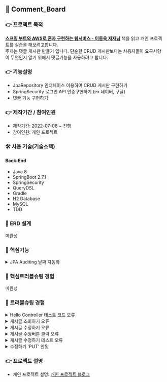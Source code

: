 ## 📌 Comment_Board

### 👉 프로젝트 목적 
<strong><a href="http://www.kyobobook.co.kr/product/detailViewKor.laf?ejkGb=KOR&mallGb=KOR&barcode=9788965402602">스프링 부트와 AWS로 혼자 구현하는 웹서비스 - 이동욱 저자님</a></strong> 책을 읽고 개인 프로젝트를 실습을 해보려고합니다. </br>
주제는 댓글 게시판 만들기 입니다. 단순한 CRUD 게시판보다는 사용자들이 요구사항이 무엇인지 알기 위해서 댓글기능을 사용하려고 합니다. 

### 👉 기능설명
+ JpaRepository 인터페이스 이용하여 CRUD 게시판 구현하기
+ SpringSecurity 로그인 API 인증구현하기 (ex 네이버, 구글)
+ 댓글 기능 구현하기

### 👉 제작기간 / 참여인원
+ 제작기간: 2022-07-08 ~ 진행
+ 참여인원: 개인 프로젝트

### 🛠 사용 기술(기술스택)
#### Back-End
+ Java 8
+ SpringBoot 2.7.1
+ SpringSecurity
+ QueryDSL
+ Gradle
+ H2 Database
+ MySQL
+ TDD

### 📌 ERD 설계
미완성
### 📌 핵심기능
<details>
<summary>JPA Auditing 날짜 자동화</summary>
<div markdown="1">
  
~~~
import lombok.Getter;
import org.springframework.data.annotation.CreatedDate;
import org.springframework.data.annotation.LastModifiedDate;
import org.springframework.data.jpa.domain.support.AuditingEntityListener;

import javax.persistence.EntityListeners;
import javax.persistence.MappedSuperclass;
import java.time.LocalDateTime;


@Getter
@MappedSuperclass
@EntityListeners(AuditingEntityListener.class)
public abstract class BaseTimeEntity {

    @CreatedDate
    private LocalDateTime createData;

    @LastModifiedDate
    private LocalDateTime modifiedDate;


}
~~~

~~~
    @Test
    public void BaseTimeEntity_등록(){
        //given
        LocalDateTime now = LocalDateTime.of(2022,7,13,5,46,0);
        postsRepository.save(Posts.builder()
                .title("title")
                .content("content")
                .email("email")
                .build());
        //when
        List<Posts> postsList = postsRepository.findAll();

        //then
        Posts posts = postsList.get(0);
        System.out.println(">>>>>>> createDate=" + posts.getCreateData()+", modifiedDate="+posts.getModifiedDate());

        assertThat(posts.getCreateData()).isAfter(now);
        assertThat(posts.getModifiedDate()).isAfter(now);
    }
~~~

</div>
</details>
  
### 📌 핵심트러블슈팅 경험
미완성

### 📌 트러블슈팅 경험
<details>
<summary>Hello Controller 테스트 코드 오류</summary>
<div markdown="1">
- Execution failed for task ':test'.
  
  ### 해결방법
- 원인: InteliJ 오류
- Intelij > Ctrl+Alt+S > Setting > BuildTools > Gradle > Run tests using : InteliJ IDEA  
<img src="https://user-images.githubusercontent.com/58936137/178106276-a84c7c23-7b77-4cdd-9ccb-5836f9e0abba.png" width="600px" height="500px">
 
</div>
</details>
  
<details>
<summary>게시글 조회하기 오류</summary>
<div markdown="1">
- Caused by: java.lang.IllegalStateException: Ambiguous mapping. Cannot map 'postsApiController' method <br>
- Execution failed for task ':CommentBoardApplication.main()'.

### 해결방법
+ 원인: @GetMapping("/") 어노테이션 중복경로 오류 
+ PostsApiController 클래스 Index 메소드 주석 처리   
<details>
<summary>기존 코드</summary>
<div markdown="1">

  IndexController.java
  ~~~
      @GetMapping("/")
    public String index(Model model){

        model.addAttribute("posts", postsService.findAllDesc());
        return "index";
    }
  ~~~
  
</div>
</details>  

<details>
<summary>개선 코드</summary>
<div markdown="1">

PostsApiController.java
~~~
//    @GetMapping("/")
//    public String index(){
//        return "index";
//    }
~~~
  
</div>
</details>  
  
  
</div>
</details>  

<details>
<summary>게시글 수정하기 오류</summary>
<div markdown="1">
- com.samskivert.mustache.MustacheException$Context: No method or field with name 'post.author' on line 21

### 해결방법
+ 원인: PostsResponseDto.java 에서 author 멤버 변수선언과 생성자 선언을 안하여 오류


<details>
<summary>기존 코드</summary>
<div markdown="1">

~~~

import com.springboot.board.domain.posts.Posts;
import lombok.Getter;

@Getter
public class PostsResponseDto {

    private Long id;
    private String title;
    private String content;
    private String email;

    public PostsResponseDto(Posts entity){
        this.id = entity.getId();
        this.title = entity.getTitle();
        this.content = entity.getContent();
        this.email = entity.getEmail();
    }

}
~~~

</div>
</details>  

<details>
<summary>개선 코드</summary>
<div markdown="1">

~~~


import com.springboot.board.domain.posts.Posts;
import lombok.Getter;

@Getter
public class PostsResponseDto {

    private Long id;
    private String title;
    private String content;
    private String author; // 멤버변수 선언 후 개선
    private String email;

    public PostsResponseDto(Posts entity){
        this.id = entity.getId();
        this.title = entity.getTitle();
        this.content = entity.getContent();
        this.author = entity.getAuthor(); //생성자 추가하여 개선
        this.email = entity.getEmail();
    }

}

~~~

</div>
</details>  

  
</div>
</details>  

<details>
<summary>게시글 수정버튼 클릭 오류</summary>
<div markdown="1">
- java.lang.IllegalArgumentException: 해당 게시글이 없습니다. id=1

### 해결방법
+ 원인: posts-update.mustache 오류
+ posts-update.mustache 에서 맨 밑에 하단에 {{>layout/footer}} 코드 추가 후 index.js 경로 통해서 해당 id 값 보내 개선  


<details>
<summary>기존 코드</summary>
<div markdown="1">

~~~
{{>layout/header}}

<h3>게시글 수정하기</h3>

<div class="container">
    <div class="col-md-12">
        <div class="col-md-4">
            <form>
                <div class="form-group">
                    <label for="id">글 번호</label>
                    <input type="text" class="form-control" id="id" value="{{post.id}}" readonly>
                </div>
                
                <div class="form-group">
                    <label for="title">제목</label>
                    <input type="text" class="form-control" id="title" value="{{post.title}}">
                </div>
                
                <div class="form-group">
                    <label for="author">작성자</label>
                    <input type="text" class="form-control" id="author" value="{{post.author}}" readonly>
                </div>

                <div class="form-group">
                    <label for="content">내용</label>
                    <textarea class="form-control" id="content">{{post.content}}</textarea>
                </div>
            </form>
            <a href="/" role="button" class="btn btn-secondary">취소</a>
            <button type="button" class="btn btn-primary" id="btn-update">수정</button>
        </div>
    </div>
</div>

~~~

</div>
</details>  
  
<details>
<summary>개선 코드</summary>
<div markdown="1">

~~~
{{>layout/header}}

<h3>게시글 수정하기</h3>

<div class="container">
    <div class="col-md-12">
        <div class="col-md-4">
            <form>
                <div class="form-group">
                    <label for="id">글 번호</label>
                    <input type="text" class="form-control" id="id" value="{{post.id}}" readonly>
                </div>
                
                <div class="form-group">
                    <label for="title">제목</label>
                    <input type="text" class="form-control" id="title" value="{{post.title}}">
                </div>
                
                <div class="form-group">
                    <label for="author">작성자</label>
                    <input type="text" class="form-control" id="author" value="{{post.author}}" readonly>
                </div>

                <div class="form-group">
                    <label for="content">내용</label>
                    <textarea class="form-control" id="content">{{post.content}}</textarea>
                </div>
            </form>
            <a href="/" role="button" class="btn btn-secondary">취소</a>
            <button type="button" class="btn btn-primary" id="btn-update">수정</button>
        </div>
    </div>
</div>

{{>layout/footer}} //코드 추가 후 개선
~~~
  
  
</div>
</details>  
  
  
  
</div>
</details>  

  
<details>
<summary>게시글 수정하기 테스트 오류</summary>
<div markdown="1">
- java.lang.IndexOutOfBoundsException: Index 0 out of bounds for length 0 </br>
- org.springframework.web.client.RestClientException:
  
### 해결방법
+ 원인: Posts_수정하기() 메소드 구현부 테스트 코드 오류

<details>
<summary>기존 코드</summary>
<div markdown="1">
  
~~~
    @Test
    public void Posts_수정하기(){
        //given
        Posts savedPosts = postsRepository.save(Posts.builder()
                .title("title")
                .content("content")
                .email("email")
                .build());

        Long updateId = savedPosts.getId();
        String expectedTitle = "title2";
        String expectedContent = "content2";

        PostsUpdateRequestDto requestDto = PostsUpdateRequestDto.builder()
                .title(expectedTitle)
                .content(expectedContent)
                .build();

        String url = "http://localhost:" + port + "/api/v1/posts/" + updateId;
        HttpEntity<PostsUpdateRequestDto> requestEntity = new HttpEntity<>(requestDto);

        //when
        ResponseEntity<Long> responseEntity = restTemplate.exchange(url, HttpMethod.PUT, requestEntity, Long.class);

        //then
        assertThat(responseEntity.getStatusCode()).isEqualTo(HttpStatus.OK);
        assertThat(responseEntity.getBody()).isGreaterThan(0L);

        List<Posts> all = postsRepository.findAll();
        assertThat(all.get(0).getTitle()).isEqualTo(expectedContent);
        assertThat(all.get(0).getContent()).isEqualTo(expectedContent);

    }
~~~
</div>
</details>

<details>
<summary>개선 코드</summary>
<div markdown="1">
  
~~~
    @Test
    public void Posts_수정하기() throws Exception{
        //given
        String title = "제목";
        String content = "내용";
        String email = "이메일";

        postsRepository.save(Posts.builder()
                .title(title)
                .content(content)
                .email(email)
                .build());
        //when
        List<Posts> postsList = postsRepository.findAll();
        List<Posts> posts = postsRepository.findAllById(postsList.get(0).getId());

        Posts modify = new Posts("제목 수정","내용 수정","이메일 수정");
        PostsUpdateRequestDto postsUpdate = new PostsUpdateRequestDto(modify.getTitle(), modify.getContent());
        postsRepository.save(Posts.builder()
                .title(postsUpdate.getTitle())
                .content(postsUpdate.getContent())
                .build());
        //then
        List<Posts> postsmodify = postsRepository.findAllById(postsList.get(0).getId());
        assertThat(postsmodify.get(0).getTitle()).isEqualTo(title);
        assertThat(postsmodify.get(0).getContent()).isEqualTo(content);

    }
~~~
  
</div>
</details>
  
</div>
</details> 

<details>
<summary>수정하기 'PUT' 안됨 </summary>
<div markdown="1">
 - 오류를 나지 않았지만, PUT 안되는 원인은 모르겠음
 
 ### 해결 방법
+ 원인: Service 계층 update 메소드 위에 @Transactional 어노테이션 선언을 안하여 PUT 적용이 안됨 


<details>
<summary>기존 코드</summary>
<div markdown="1">

- PostsService.java
~~~

public Long update(Long id, PostsUpdateRequestDto requestDto) {
    Posts posts = postsRepository.findById(id)
                .orElseThrow(() -> new IllegalArgumentException("해당 게시글이 없습니다. id = " + id));
    posts.update(requestDto.getTitle(), requestDto.getContent());

     return id;
}

~~~

</div>
</details>  

<details>
<summary>개선 코드</summary>
<div markdown="1">

~~~

@Transactional // 트랙잭션 선언하여 PUT 적용할 수 있게 개선
public Long update(Long id, PostsUpdateRequestDto requestDto) {
    Posts posts = postsRepository.findById(id)
                .orElseThrow(() -> new IllegalArgumentException("해당 게시글이 없습니다. id = " + id));
    posts.update(requestDto.getTitle(), requestDto.getContent());

     return id;
}

~~~

</div>
</details> 

</div>
</details>  


### 👉 프로젝트 설명
+ 개인 프로젝트 설명: <a href="https://pan2468.tistory.com/category/Toy%20Project/%EB%8C%93%EA%B8%80%20%EA%B2%8C%EC%8B%9C%ED%8C%90">개인 프로젝트 블로그</a>
  






